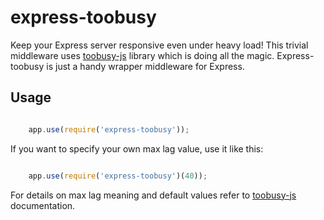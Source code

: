 express-toobusy
===============

Keep your Express server responsive even under heavy load!
This trivial middleware uses [toobusy-js](https://npmjs.org/package/toobusy-js) library which is doing all the magic.
Express-toobusy is just a handy wrapper middleware for Express.

Usage
-----

```javascript

    app.use(require('express-toobusy'));

```

If you want to specify your own max lag value, use it like this:

```javascript

    app.use(require('express-toobusy')(40));

```

For details on max lag meaning and default values refer to [toobusy-js](https://npmjs.org/package/toobusy-js) documentation.

